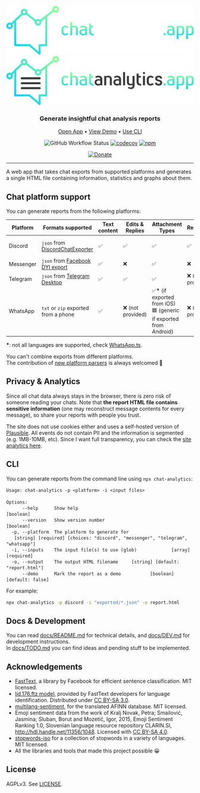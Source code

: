 <!--suppress HtmlDeprecatedAttribute -->
<div align="center">

![Logo-Dark](assets/images/logos/app_dark.svg#gh-dark-mode-only)
![Logo-Light](assets/images/logos/app_light.svg#gh-light-mode-only)

<h3>Generate insightful chat analysis reports</h3>

[Open App](https://chatanalytics.app) • [View Demo](https://chatanalytics.app/demo) • [Use CLI](#cli)

![GitHub Workflow Status](https://img.shields.io/github/actions/workflow/status/mlomb/chat-analytics/cicd.yml)
[![codecov](https://codecov.io/gh/mlomb/chat-analytics/branch/main/graph/badge.svg)](https://codecov.io/gh/mlomb/chat-analytics)
[![npm](https://img.shields.io/npm/v/chat-analytics)](https://www.npmjs.com/package/chat-analytics)

[![Donate](https://img.shields.io/badge/Donate-PayPal-green.svg)](https://www.paypal.com/donate/?hosted_button_id=NKHZJPKFJ34WJ)

</div>

---

A web app that takes chat exports from supported platforms and generates a single HTML file containing information, statistics and graphs about them.  


## Chat platform support

You can generate reports from the following platforms:

| Platform  | Formats supported                                                                | Text content | Edits & Replies  | Attachment Types                                                                    | Reactions        | Profile picture        | Mentions    |
|-----------|----------------------------------------------------------------------------------|--------------|------------------|-------------------------------------------------------------------------------------|------------------|------------------------|-------------|
| Discord   | `json` from [DiscordChatExporter](https://github.com/Tyrrrz/DiscordChatExporter) | ✅            | ✅                | ✅                                                                                   | ✅                | ✅ (until link expires) | ✅ (as text) |
| Messenger | `json` from [Facebook DYI export](https://www.facebook.com/dyi)                  | ✅            | ❌                | ✅                                                                                   | ❌                | ❌                      | ✅ (as text) |
| Telegram  | `json` from [Telegram Desktop](https://desktop.telegram.org/)                    | ✅            | ✅                | ✅                                                                                   | ❌ (not provided) | ❌                      | ✅ (as text) |
| WhatsApp  | `txt` or `zip` exported from a phone                                             | ✅            | ❌ (not provided) | ✅<strong>*</strong> (if exported from iOS)<br>🟦 (generic if exported from Android) | ❌ (not provided) | ❌                      | ✅ (as text) |

<strong>*</strong>: not all languages are supported, check [WhatsApp.ts](/pipeline/parse/parsers/WhatsApp.ts).

You can't combine exports from different platforms.  
The contribution of [new platform parsers](/docs/PIPELINE.md#writing-a-new-parser) is always welcomed 🙂

## Privacy & Analytics

Since all chat data always stays in the browser, there is zero risk of someone reading your chats. Note that **the report HTML file contains sensitive information** (one may reconstruct message contents for every message), so share your reports with people you trust.

The site does not use cookies either and uses a self-hosted version of [Plausible](https://plausible.io). All events do not contain PII and the information is segmented (e.g. 1MB-10MB, etc). Since I want full transparency, you can check the [site analytics here](https://p.chatanalytics.app/chatanalytics.app).

## CLI

You can generate reports from the command line using `npx chat-analytics`:

```
Usage: chat-analytics -p <platform> -i <input files>

Options:
      --help      Show help                                            [boolean]
      --version   Show version number                                  [boolean]
  -p, --platform  The platform to generate for
   [string] [required] [choices: "discord", "messenger", "telegram", "whatsapp"]
  -i, --inputs    The input file(s) to use (glob)             [array] [required]
  -o, --output    The output HTML filename     [string] [default: "report.html"]
      --demo      Mark the report as a demo           [boolean] [default: false]
```

For example:

```sh
npx chat-analytics -p discord -i "exported/*.json" -o report.html
```

## Docs & Development

You can read [docs/README.md](/docs/README.md) for technical details, and [docs/DEV.md](/docs/DEV.md) for development instructions.  
In [docs/TODO.md](/docs/TODO.md) you can find ideas and pending stuff to be implemented.

## Acknowledgements

* [FastText](https://fasttext.cc/), a library by Facebook for efficient sentence classification. MIT licensed.
* [lid.176.ftz model](https://fasttext.cc/docs/en/language-identification.html), provided by FastText developers for language identification. Distributed under [CC BY-SA 3.0](https://creativecommons.org/licenses/by-sa/3.0/).
* [multilang-sentiment](https://github.com/marcellobarile/multilang-sentiment), for the translated AFINN database. MIT licensed.
* Emoji sentiment data from the work of Kralj Novak, Petra; Smailović, Jasmina; Sluban, Borut and Mozetič, Igor, 2015, Emoji Sentiment Ranking 1.0, Slovenian language resource repository CLARIN.SI, http://hdl.handle.net/11356/1048. Licensed with [CC BY-SA 4.0](https://creativecommons.org/licenses/by-sa/4.0/).
* [stopwords-iso](https://github.com/stopwords-iso/stopwords-iso) for a collection of stopwords in a variety of languages. MIT licensed.
* All the libraries and tools that made this project possible 😀

## License

AGPLv3. See [LICENSE](LICENSE).

